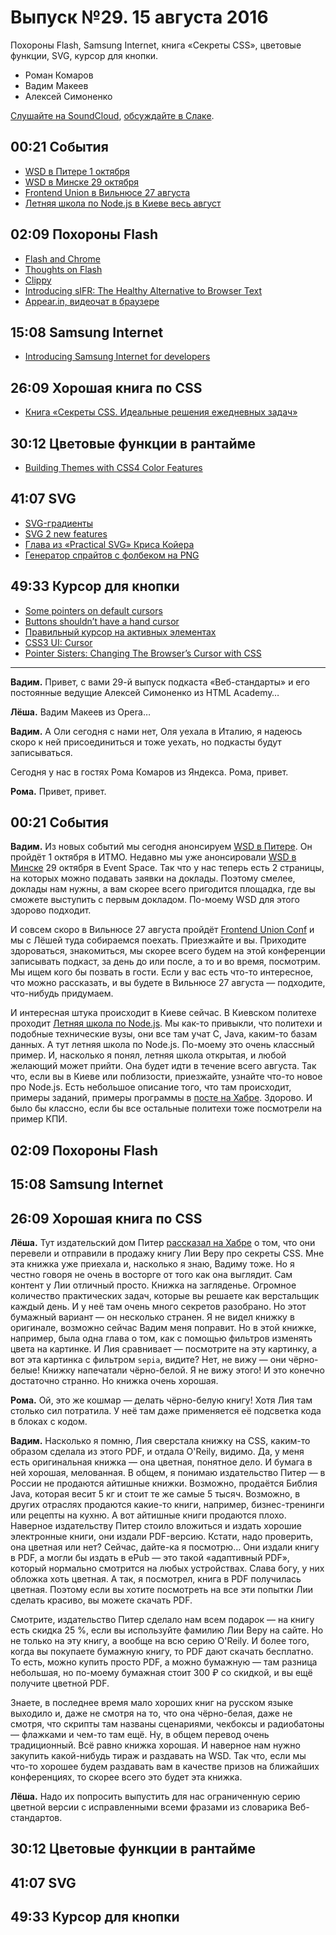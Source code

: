 # Выпуск №29. 15 августа 2016

Похороны Flash, Samsung Internet, книга «Секреты CSS», цветовые функции, SVG, курсор для кнопки.

- Роман Комаров
- Вадим Макеев
- Алексей Симоненко

[Слушайте на SoundCloud](https://soundcloud.com/web-standards/episode-29), [обсуждайте в Слаке](https://web-standards.slack.com/messages/podcast/).

## 00:21 События

- [WSD в Питере 1 октября](https://wsd.events/2016/10/01/)
- [WSD в Минске 29 октября](https://wsd.events/2016/10/29/)
- [Frontend Union в Вильнюсе 27 августа](http://frontend-union.co/)
- [Летняя школа по Node.js в Киеве весь август](https://habr.ru/p/307332/)

## 02:09 Похороны Flash

- [Flash and Chrome](https://chrome.googleblog.com/2016/08/flash-and-chrome.html)
- [Thoughts on Flash](http://www.apple.com/hotnews/thoughts-on-flash/)
- [Clippy](https://github.com/mojombo/clippy)
- [Introducing sIFR: The Healthy Alternative to Browser Text](https://mikeindustries.com/blog/archive/2004/08/sifr)
- [Appear.in, видеочат в браузере](https://appear.in/)

## 15:08 Samsung Internet

- [Introducing Samsung Internet for developers](https://medium.com/p/6c3a3be42f72)

## 26:09 Хорошая книга по CSS

- [Книга «Секреты CSS. Идеальные решения ежедневных задач»](https://habr.ru/p/307364/)

## 30:12 Цветовые функции в рантайме

- [Building Themes with CSS4 Color Features](https://cloudfour.com/thinks/building-themes-with-css4-color-features/)

## 41:07 SVG

- [SVG-градиенты](http://css.yoksel.ru/svg-gradients/)
- [SVG 2 new features](https://github.com/w3c/svgwg/wiki/SVG-2-new-features)
- [Глава из «Practical SVG» Криса Койера](http://alistapart.com/article/practical-svg)
- [Генератор спрайтов с фолбеком на PNG](https://github.com/yoksel/svg-fallback)

## 49:33 Курсор для кнопки

- [Some pointers on default cursors](https://hiddedevries.nl/en/blog/2016-08-06-some-pointers-on-default-cursors)
- [Buttons shouldn’t have a hand cursor](https://medium.com/simple-human/buttons-shouldnt-have-a-hand-cursor-b11e99ca374b)
- [Правильный курсор на активных элементах](http://kizu.ru/issues/cursor-pointer/)
- [CSS3 UI: Cursor](https://www.w3.org/TR/css-ui-3/#cursor)
- [Pointer Sisters: Changing The Browser’s Cursor with CSS](http://thenewcode.com/1119/Pointer-Sisters-Changing-The-Browsers-Cursor-with-CSS)

---

**Вадим.** Привет, с вами 29-й выпуск подкаста «Веб-стандарты» и его постоянные ведущие Алексей Симоненко из HTML Academy…

**Лёша.** Вадим Макеев из Opera…

**Вадим.** А Оли сегодня с нами нет, Оля уехала в Италию, я надеюсь скоро к ней присоединиться и тоже уехать, но подкасты будут записываться. 

Сегодня у нас в гостях Рома Комаров из Яндекса. Рома, привет.

**Рома.** Привет, привет.

## 00:21 События

**Вадим.** Из новых событий мы сегодня анонсируем [WSD в Питере](https://wsd.events/2016/10/01/). Он пройдёт 1 октября в ИТМО. Недавно мы уже анонсировали [WSD в Минске](https://wsd.events/2016/10/29/) 29 октября в Event Space. Так что у нас теперь есть 2 страницы, на которых можно подавать заявки на доклады. Поэтому смелее, доклады нам нужны, а вам скорее всего пригодится площадка, где вы сможете выступить с первым докладом. По-моему WSD для этого здорово подходит.

И совсем скоро в Вильнюсе 27 августа пройдёт [Frontend Union Conf](http://frontend-union.co/) и мы с Лёшей туда собираемся поехать. Приезжайте и вы. Приходите здороваться, знакомиться, мы скорее всего будем на этой конференции записывать подкаст, за день до или после, а то и во время, посмотрим. Мы ищем кого бы позвать в гости. Если у вас есть что-то интересное, что можно рассказать, и вы будете в Вильнюсе 27 августа — подходите, что-нибудь придумаем.

И интересная штука происходит в Киеве сейчас. В Киевском политехе проходит [Летняя школа по Node.js](https://www.meetup.com/KievNodeJS/). Мы как-то привыкли, что политехи и подобные технические вузы, они все там учат C, Java, каким-то базам данных. А тут летняя школа по Node.js. По-моему это очень классный пример. И, насколько я понял, летняя школа открытая, и любой желающий может прийти. Она будет идти в течение всего августа. Так что, если вы в Киеве или поблизости, приезжайте, узнайте что-то новое про Node.js. Есть небольшое описание того, что там происходит, примеры заданий, примеры программы в [посте на Хабре](https://habr.ru/p/307332/). Здорово. И было бы классно, если бы все остальные политехи тоже посмотрели на пример КПИ.

## 02:09 Похороны Flash

## 15:08 Samsung Internet

## 26:09 Хорошая книга по CSS

**Лёша.** Тут издательский дом Питер [рассказал на Хабре](https://habr.ru/p/307364/) о том, что они перевели и отправили в продажу книгу Лии Веру про секреты CSS. Мне эта книжка уже приехала и, насколько я знаю, Вадиму тоже. Но я честно говоря не очень в восторге от того как она выглядит. Сам контент у Лии отличный просто. Книжка на загляденье. Огромное количество практических задач, которые вы решаете как верстальщик каждый день. И у неё там очень много секретов разобрано. Но этот бумажный вариант — он несколько странен. Я не видел книжку в оригинале, возможно сейчас Вадим меня поправит. Но в этой книжке, например, была одна глава о том, как с помощью фильтров изменять цвета на картинке. И Лия сравнивает — посмотрите на эту картинку, а вот эта картинка с фильтром `sepia`, видите? Нет, не вижу — они чёрно-белые! Книжку напечатали чёрно-белой. Я не вижу этого! И это конечно достаточно странно. Но книжка очень хорошая.

**Рома.** Ой, это же кошмар — делать чёрно-белую книгу! Хотя Лия там столько сил потратила. У неё там даже применяется её подсветка кода в блоках с кодом.

**Вадим.** Насколько я помню, Лия сверстала книжку на CSS, каким-то образом сделала из этого PDF, и отдала O'Reily, видимо. Да, у меня есть оригинальная книжка — она цветная, понятное дело. И бумага в ней хорошая, мелованная. В общем, я понимаю издательство Питер — в России не продаются айтишные книжки. Возможно, продаётся Библия Java, которая весит 5 кг и стоит те же самые 5 тысяч. Возможно, в других отраслях продаются какие-то книги, например, бизнес-тренинги или рецепты на кухню. А вот айтишные книги продаются плохо. Наверное издательству Питер стоило вложиться и издать хорошие электронные книги, они издали PDF-версию. Кстати, надо проверить, она цветная или нет? Сейчас, дайте-ка я посмотрю… Они издали книгу в PDF, а могли бы издать в ePub — это такой «адаптивный PDF», который нормально смотрится на любых устройствах. Слава богу, у них обложка хоть цветная. А так, я посмотрел, книга в PDF получилась цветная. Поэтому если вы хотите посмотреть на все эти попытки Лии сделать красиво, вы можете скачать PDF.

Смотрите, издательство Питер сделало нам всем подарок — на книгу есть скидка 25 %, если вы используйте фамилию Лии Веру на сайте. Но не только на эту книгу, а вообще на всю серию O'Reily. И более того, когда вы покупаете бумажную книгу, то PDF дают скачать бесплатно. То есть, можно купить просто PDF, а можно бумажную — там разница небольшая, но по-моему бумажная стоит 300 ₽ со скидкой, и вы ещё получите цветной PDF.

Знаете, в последнее время мало хороших книг на русском языке выходило и, даже не смотря на то, что она чёрно-белая, даже не смотря, что скрипты там названы сценариями, чекбоксы и радиобатоны — флажками и чем-то там ещё. Ну, в общем перевод очень традиционный. Всё равно книжка хорошая. И наверное нам нужно закупить какой-нибудь тираж и раздавать на WSD. Так что, если мы что-то хорошее будем раздавать вам в качестве призов на ближайших конференциях, то скорее всего это будет эта книжка.

**Лёша.** Надо их попросить выпустить для нас ограниченную серию цветной версии с исправленными всеми фразами из словарика Веб-стандартов.

## 30:12 Цветовые функции в рантайме

## 41:07 SVG

## 49:33 Курсор для кнопки
